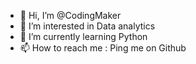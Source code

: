 - 👋 Hi, I’m @CodingMaker
- 👀 I’m interested in Data analytics
- 🌱 I’m currently learning Python
- 📫 How to reach me : Ping me on Github

<!---
Jeet139/Jeet139 is a ✨ special ✨ repository because its `README.md` (this file) appears on your GitHub profile.
You can click the Preview link to take a look at your changes.
--->
